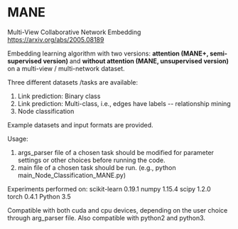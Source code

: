 # MANE
Multi-View Collaborative Network Embedding https://arxiv.org/abs/2005.08189

Embedding learning algorithm with two versions: <strong>attention (MANE+, semi-supervised version) </strong> and <strong>without attention (MANE, unsupervised version)</strong> on a multi-view / multi-network dataset.

Three different datasets /tasks are available:
1) Link prediction: Binary class 
2) Link prediction: Multi-class, i.e., edges have labels -- relationship mining
3) Node classification

Example datasets and input formats are provided.

Usage: 
1) args_parser file of a chosen task should be modified for parameter settings or other choices before running the code.
2) main file of a chosen task should be run. (e.g., python main_Node_Classification_MANE.py)

Experiments performed on:
scikit-learn	0.19.1
numpy	1.15.4
scipy	1.2.0	
torch	0.4.1
Python 3.5

Compatible with both cuda and cpu devices, depending on the user choice through arg_parser file. Also compatible with python2 and python3.
